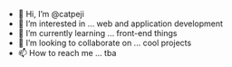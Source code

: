 - 👋 Hi, I’m @catpeji
- 👀 I’m interested in ... web and application development
- 🌱 I’m currently learning ... front-end things
- 💞️ I’m looking to collaborate on ... cool projects
- 📫 How to reach me ... tba

<!---
catpeji/catpeji is a ✨ special ✨ repository because its `README.md` (this file) appears on your GitHub profile.
You can click the Preview link to take a look at your changes.
--->
